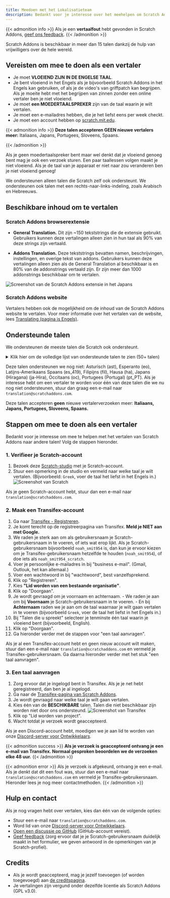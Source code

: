 ```yaml
---
title: Meedoen met het Lokalisatieteam
description: Bedankt voor je interesse over het meehelpen om Scratch Addons te vertalen naar andere talen! Scratch Addons is een non-profit openbron project waar vrijwillige webdesigners de extensie onderhouden en zijn addons maken.
---
```


{{< admonition info >}}
Als je een **vertaalfout** hebt gevonden in Scratch Addons, [geef ons feedback](/feedback).
{{< /admonition >}}

Scratch Addons is beschikbaar in meer dan 15 talen dankzij de hulp van vrijwilligers over de hele wereld.

## Vereisten om mee te doen als een vertaler

* Je moet **VLOEIEND ZIJN IN DE ENGELSE TAAL**.
* Je bent vloeiend in het Engels als je bijvoorbeeld Scratch Addons in het Engels kan gebruiken, of als je de video's van griffpatch kan begrijpen. Als je moeite hebt met het begrijpen van zinnen zonder een online vertaler ben je niet vloeiend.
* Je moet **een MOEDERTAALSPREKER** zijn van de taal waarin je wilt vertalen.
* Je moet een e-mailadres hebben, die je het liefst eens per week checkt.
* Je moet een account hebben op [scratch.mit.edu](https://scratch.mit.edu).

{{< admonition info >}}
**Deze talen accepteren GEEN nieuwe vertalers meer:** Italiaans, Japans, Portugees, Sloveens, Spaans.
<!-- This list of languages is also found below. Remember to update both. -->
{{< /admonition >}}

Als je geen moedertaalspreker bent maar wel denkt dat je vloeiend genoeg bent mag je ook een verzoek sturen. Een paar taallessen volgen maakt je niet vloeiend. Als je de taal van je apparaat er niet naar zou veranderen ben je niet vloeiend genoeg!

We ondersteunen alleen talen die Scratch zelf ook ondersteunt. We ondersteunen ook talen met een rechts-naar-links-indeling, zoals Arabisch en Hebreeuws.

## Beschikbare inhoud om te vertalen

### Scratch Addons browserextensie

- **General Translation.** Dit zijn ~150 tekststrings die de extensie gebruikt. Gebruikers kunnen deze vertalingen alleen zien in hun taal als 90% van deze strings zijn vertaald.

- **Addons Translation.** Deze tekststrings bevatten namen, beschrijvingen, instellingen, en overige tekst van addons. Gebruikers kunnen deze vertalingen alleen zien als de General Translation al beschikbaar is en 80% van de addonstrings vertaald zijn. Er zijn meer dan 1000 addonstrings beschikbaar om te vertalen.

![Screenshot van de Scratch Addons extensie in het Japans](/assets/img/docs/transifex-general-vs-addons.png)

### Scratch Addons website

Vertalers hebben ook de mogelijkheid om de inhoud van de Scratch Addons website te vertalen. Voor meer informatie over het vertalen van de website, lees [Translating (pagina is Engels)](https://github.com/ScratchAddons/website-v2/wiki/Translating).

## Ondersteunde talen

We ondersteunen de meeste talen die Scratch ook ondersteunt.

<details>
<summary>Klik hier om de volledige lijst van ondersteunde talen te zien (50+ talen)</summary>
Abchazisch (ab), Afrikaans (af), Amhaars (am), Aragonees (an), Arabisch (ar), Azerbeidzjaans (az), Wit-Russisch (be), Bulgaars (bg), Bengaals (bn), Catalaans (ca), Sorani (ckb), Tsjechisch (cs), Wels (cy), Deens (da), Duits (de), Grieks (el), Spaans (es), Ests (et), Baskisch (eu), Perzisch (fa), Fins (fi), Frans (fr), Fries (fy), Iers (ga), Schots-Gaelisch (gd), Galicisch (gl), Hebreeuws (he), Hindi (hi), Kroatisch (hr), Haïtiaans (Haïtiaans Creools) (ht), Hongaars (hu), Armeens (hy), Indonesisch (id), IJslands (is), Italiaans (it), Japans (ja), Georgisch (ka), Kazachs (kk), Khmer (km), Koreaans (ko), Koerdisch (ku), Litouws (lt), Lets (lv), Maori (mi), Mongools (mn), Bokmål (nb), Nederlands (nl), Nynorsk (nn), Noord-Sotho (nso), Odia (or), Pools (pl), Portugees (Brazilië) (pt_BR), Quechua (qu), Rapa Nui (rap), Roemeens (ro), Russisch (ru), Slovaaks (sk), Sloveens (sl), Servisch (sr), Zweeds (sv), Swahili (sw), Thai (th), Tswana (tn), Turks (tr), Oekraïens (uk), Oezbeeks (uz), Vietnamees (vi), Xhosa (xh), Chinees (China) (zh_CN), Chinees (Taiwan) (zh_TW), Zoeloe (zu).
</details>

Deze talen ondersteunen we nog niet: Asturisch (ast), Esperanto (eo), Latijns-Amerikaans Spaans (es_419), Filipijns (fil), Hausa (ha), Japans (Hiragana) (ja-Hira), Occitaans (oc), Portugees (Portugal) (pt_PT). Als je interesse hebt om een vertaler te worden voor één van deze talen die we nu nog niet ondersteunen, stuur dan graag een e-mail naar `translation@scratchaddons.com`.

Deze talen accepteren **geen** nieuwe vertalerverzoeken meer: **Italiaans, Japans, Portugees, Sloveens, Spaans.**

## Stappen om mee te doen als een vertaler

Bedankt voor je interesse om mee te helpen met het vertalen van Scratch Addons naar andere talen! Volg de stappen hieronder.

### 1. Verifieer je Scratch-account
1. Bezoek deze [Scratch-studio](https://scratch.mit.edu/studios/33665222/comments) met je Scratch-account.
1. Stuur een opmerking in de studio en vermeld naar welke taal je wilt vertalen. (Bijvoorbeeld: `Greek`, voer de taal het liefst in het Engels in.)
![Screenshot van Scratch](/assets/img/docs/scratch-req-language.png)

Als je geen Scratch-account hebt, stuur dan een e-mail naar `translation@scratchaddons.com`.

### 2. Maak een Transifex-account
1. Ga naar [Transifex - Registreren](https://app.transifex.com/signup/).
1. Je komt terecht op de registreerpagina van Transifex. **Meld je NIET aan met Google.**
1. We raden je sterk aan om als gebruikersnaam je Scratch-gebruikersnaam in te voeren, of iets wat erop lijkt.
Als je Scratch-gebruikersnaam bijvoorbeeld `noah_smit954` is, dan kun je ervoor kiezen om je Transifex-gebruikersnaam hetzelfde te houden (`noah_smit954`), of doe iets als `noah_smit954_scratch`.
1. Voer je persoonlijke e-mailadres in bij "business e-mail". (Gmail, Outlouk, het kan allemaal.)
1. Voer een wachtwoord in bij "wachtwoord", best vanzelfsprekend.
1. Klik op "Registreren".
1. Kies **"Lid worden van een bestaande organisatie"**.
1. Klik op "Doorgaan".
1. Je wordt gevraagd om je voornaam en achternaam.
\- We raden je aan om bij **Voornaam** je Scratch-gebruikersnaam in te voeren.
\- En bij **Achternaam** raden we je aan om de taal waarnaar je wilt gaan vertalen in te voeren (bijvoorbeeld `Greek`, voer de taal het liefst in het Engels in.)
1. Bij "Talen die u spreekt" selecteer je tenminste één taal waarin je vloeiend bent (bijvoorbeeld, English).
1. Klik op "Doorgaan".
1. Ga hieronder verder met de stappen voor "een taal aanvragen".

Als je al een Transifex-account hebt en geen nieuw account wilt maken, stuur dan een e-mail naar `translation@scratchaddons.com` en vermeld je Transifex-gebruikersnaam. Ga daarna hieronder verder met het stuk "een taal aanvragen".

### 3. Een taal aanvragen
1. Zorg ervoor dat je ingelogd bent in Transifex. Als je je net hebt geregistreerd, dan ben je al ingelogd.
1. Ga naar de [Transifex-pagina van Scratch Addons](https://app.transifex.com/join/?o=scratch-addons&p=scratch-addons-extension&t=opensource).
1. Je wordt gevraagd naar welke taal je wilt gaan vertalen.
1. Kies één van de **BESCHIKBARE** talen. Talen die niet beschikbaar zijn worden niet door ons ondersteund.
![Screenshot van Transifex](/assets/img/docs/transifex-req-language.png)
1. Klik op "Lid worden van project".
1. Wacht totdat je verzoek wordt geaccepteerd.

Als je een Discord-account hebt, moedigen we je aan lid te worden van onze [Discord-server voor Ontwikkelaars](https://discord.gg/Ak8sCDQ).

{{< admonition success >}}
**Als je verzoek is geaccepteerd ontvang je een e-mail van Transifex. Normaal gesproken beoordelen we de verzoeken elke 48 uur.**
{{< /admonition >}}

{{< admonition error >}}
Als je verzoek is afgekeurd, ontvang je een e-mail. Als je denkt dat dit een fout was, stuur dan een e-mail naar `translation@scratchaddons.com` en vermeld je Transifex-gebruikersnaam. Hieronder lees je nog meer contactmethoden.
{{< /admonition >}}

## Hulp en contact

Als je nog vragen hebt over vertalen, kies dan één van de volgende opties:
- Stuur een e-mail naar `translation@scratchaddons.com`.
- Word lid van onze [Discord-server voor Ontwikkelaars](https://discord.gg/Ak8sCDQ).
- [Open een discussie op GitHub](https://github.com/ScratchAddons/ScratchAddons/discussions) (GitHub-account vereist).
- [Geef feedback](/feedback) (zorg ervoor dat je je Scratch-gebruikersnaam duidelijk maakt in het formulier, we geven antwoord in de opmerkingen van je Scratch-profiel).

## Credits

- Als je wordt geaccepteerd, mag je jezelf toevoegen (of worden toegevoegd) aan [de creditspagina](/credits).
- Je vertalingen zijn vergund onder dezelfde licentie als Scratch Addons (GPL v3.0).
